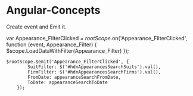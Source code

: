 # Angular-Concepts

Create event  and Emit it.

var Appearance_FilterClicked = $rootScope.$on('Appearance_FilterClicked', function (event, Appearance_Filter) {
        $scope.LoadDataWithFilter(Appearance_Filter)
    });
	
	
	
	$rootScope.$emit('Appearance_FilterClicked', {
            SuitFilter: $('#hdnAppearancesSearchSuits').val(),
            FirmFilter: $('#hdnAppearancesSearchFirms').val(),
            FromDate: appearanceSearchFromDate,
            ToDate: appearanceSearchToDate
        });
		
